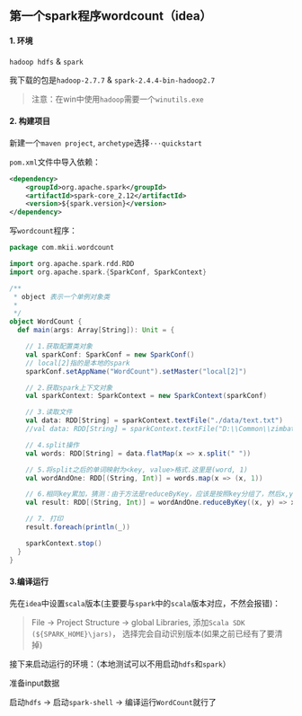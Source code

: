 ## 第一个spark程序wordcount（idea）

#### 1. 环境

`hadoop hdfs`  & `spark` 

我下载的包是`hadoop-2.7.7` &  `spark-2.4.4-bin-hadoop2.7`

> 注意：在win中使用`hadoop`需要一个`winutils.exe`



#### 2. 构建项目

新建一个`maven project`, `archetype`选择`···quickstart`

`pom.xml`文件中导入依赖：

```xml
<dependency>
    <groupId>org.apache.spark</groupId>
    <artifactId>spark-core_2.12</artifactId>
    <version>${spark.version}</version>
</dependency>
```



写`wordcount`程序：

```scala
package com.mkii.wordcount

import org.apache.spark.rdd.RDD
import org.apache.spark.{SparkConf, SparkContext}

/**
 * object 表示一个单例对象类
 *
 */
object WordCount {
  def main(args: Array[String]): Unit = {

    // 1.获取配置类对象
    val sparkConf: SparkConf = new SparkConf()
    // local[2]指的是本地的spark
    sparkConf.setAppName("WordCount").setMaster("local[2]")

    // 2.获取spark上下文对象
    val sparkContext: SparkContext = new SparkContext(sparkConf)

    // 3.读取文件
    val data: RDD[String] = sparkContext.textFile("./data/text.txt")
    //val data: RDD[String] = sparkContext.textFile("D:\\Common\\zimbatch\\mapin\\FLO_315_8401_1603652443.EDI")

    // 4.split操作
    val words: RDD[String] = data.flatMap(x => x.split(" "))

    // 5.将split之后的单词映射为<key, value>格式.这里是(word, 1)
    val wordAndOne: RDD[(String, Int)] = words.map(x => (x, 1))

    // 6.相同key累加，猜测：由于方法是reduceByKey，应该是按照key分组了，然后x,y就是两个<key, value>的value因为key一样
    val result: RDD[(String, Int)] = wordAndOne.reduceByKey((x, y) => x+y)

    // 7. 打印
    result.foreach(println(_))

    sparkContext.stop()
  }
}

```



#### 3.编译运行

先在`idea`中设置`scala`版本(主要要与`spark`中的`scala`版本对应，不然会报错)：

>  File ->  Project Structure -> global Libraries, 添加`Scala SDK (${SPARK_HOME}\jars)`， 选择完会自动识别版本(如果之前已经有了要清掉)

接下来启动运行的环境：（本地测试可以不用启动`hdfs`和`spark`）

准备input数据

启动`hdfs`  -> 启动`spark-shell`  -> 编译运行`WordCount`就行了



